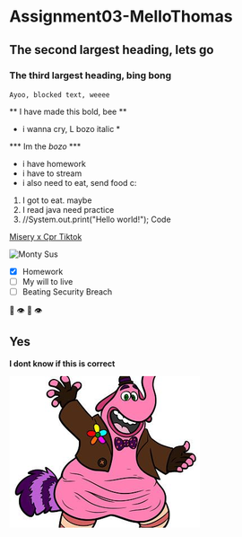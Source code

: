 # Assignment03-MelloThomas

## The second largest heading, lets go

### The third largest heading, bing bong

```
Ayoo, blocked text, weeee
```

** I have made this bold, bee **

* i wanna cry, L bozo italic *

*** Im the _bozo_ ***

- i have homework
- i have to stream
- i also need to eat, send food c:

1. I got to eat. maybe
2. I read java need practice
3. //System.out.print("Hello world!"); Code

[Misery x Cpr Tiktok](https://youtu.be/nU-MMfejDoI)

![Monty ~~Sus~~](https://www.google.com/url?sa=i&url=https%3A%2F%2Fwww.pillowfort.social%2Fsearch%2Fmonty&psig=AOvVaw0MgFSMIVYDKZbFm6XZPCaR&ust=1642551274131000&source=images&cd=vfe&ved=0CAsQjRxqFwoTCLDZ9LuCuvUCFQAAAAAdAAAAABAL)

- [x] Homework
- [ ] My will to live
- [ ] Beating Security Breach

:eggplant:  :eye: 	:lips:  :eye:



## Yes

**I dont know if this is correct**

![bingbong](https://github.com/mello-jams/Assignment03Part3-MelloThomas/blob/main/assests/bingbong.jpg)
